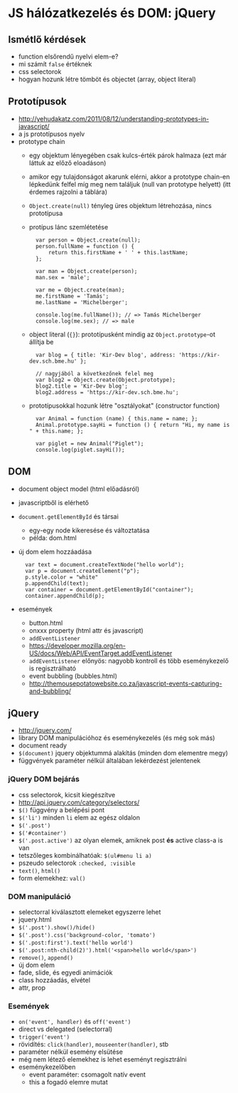# JS hálózatkezelés és DOM: jQuery

## Ismétlő kérdések

- function elsőrendű nyelvi elem-e?
- mi számít `false` értéknek
- css selectorok
- hogyan hozunk létre tömböt és objectet (array, object literal)

## Prototípusok

- http://yehudakatz.com/2011/08/12/understanding-prototypes-in-javascript/
- a js prototípusos nyelv
- prototype chain
    - egy objektum lényegében csak kulcs-érték párok halmaza (ezt már láttuk az előző eloadáson)
    - amikor egy tulajdonságot akarunk elérni, akkor a prototype chain-en lépkedünk felfel míg meg nem találjuk (null van prototype helyett)
    (itt érdemes rajzolni a táblára)
    - `Object.create(null)` tényleg üres objektum létrehozása, nincs prototípusa
    - protípus lánc szemlétetése

            var person = Object.create(null);
            person.fullName = function () {
                return this.firstName + ' ' + this.lastName;
            };

            var man = Object.create(person);
            man.sex = 'male';

            var me = Object.create(man);
            me.firstName = 'Tamás';
            me.lastName = 'Michelberger';

            console.log(me.fullName()); // => Tamás Michelberger
            console.log(me.sex); // => male

    - object literal (`{}`): prototípusként mindig az `Object.prototype`-ot állítja be

            var blog = { title: 'Kir-Dev blog', address: 'https://kir-dev.sch.bme.hu' };

            // nagyjából a következőnek felel meg
            var blog2 = Object.create(Object.prototype);
            blog2.title = 'Kir-Dev blog';
            blog2.address = 'https://kir-dev.sch.bme.hu';

    - prototípusokkal hozunk létre "osztályokat" (constructor function)

            var Animal = function (name) { this.name = name; };
            Animal.prototype.sayHi = function () { return "Hi, my name is " + this.name; };

            var piglet = new Animal("Piglet");
            console.log(piglet.sayHi());

## DOM

- document object model (html előadásról)
- javascriptből is elérhető
- `document.getElementById` és társai
    - egy-egy node kikeresése és változtatása
    - példa: dom.html
- új dom elem hozzáadása

        var text = document.createTextNode("hello world");
        var p = document.createElement("p");
        p.style.color = "white"
        p.appendChild(text);
        var container = document.getElementById("container");
        container.appendChild(p);

- események
    - button.html
    - onxxx property (html attr és javascript)
    - `addEventListener`
    - https://developer.mozilla.org/en-US/docs/Web/API/EventTarget.addEventListener
    - `addEventListener` előnyös: nagyobb kontroll és több eseménykezelő is regisztrálható
    - event bubbling (bubbles.html)
    - http://themousepotatowebsite.co.za/javascript-events-capturing-and-bubbling/

## jQuery

- http://jquery.com/
- library DOM manipulációhoz és eseménykezelés (és még sok más)
- document ready
- `$(document)` jquery objektummá alakítás (minden dom elementre megy)
- függvények paraméter nélkül általában lekérdezést jelentenek

### jQuery DOM bejárás

- css selectorok, kicsit kiegészítve
- http://api.jquery.com/category/selectors/
- `$()` függvény a belépési pont
- `$('li')` minden `li` elem az egész oldalon
- `$('.post')`
- `$('#container')`
- `$('.post.active')` az olyan elemek, amiknek post **és** active class-a is van
- tetszőleges kombinálhatóak: `$(ul#menu li a)`
- pszeudo selectorok `:checked, :visible`
- `text()`, `html()`
- form elemekhez: `val()`

### DOM manipuláció

- selectorral kiválasztott elemeket egyszerre lehet
- jquery.html
- `$('.post').show()/hide()`
- `$('.post').css('background-color, 'tomato')`
- `$('.post:first').text('hello world')`
- `$('.post:nth-child(2)').html('<span>hello world</span>')`
- `remove()`, `append()`
- új dom elem
- fade, slide, és egyedi animációk
- class hozzáadás, elvétel
- attr, prop

### Események

- `on('event', handler)` és `off('event')`
- direct vs delegated (selectorral)
- `trigger('event')`
- rövidítés: `click(handler)`, `mouseenter(handler)`, stb
- paraméter nélkül esemény elsütése
- még nem létező elemekhez is lehet eseményt regisztrálni
- eseménykezelőben
    - event paraméter: csomagolt natív event
    - this a fogadó elemre mutat